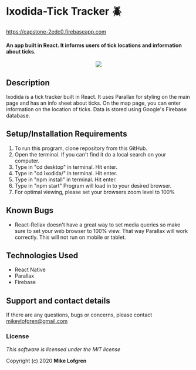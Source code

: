 # Ixodida-Tick Tracker :beetle:

https://capstone-2edc0.firebaseapp.com

#### An app built in React. It informs users of tick locations and information about ticks.

<p align="center">
  <img src="animated.gif">
</p>

## Description

Ixodida is a tick tracker built in React. It uses Parallax for styling on the main page and has an info sheet about ticks. On the map page, you can enter information on the location of ticks. Data is stored using Google's Firebase database.

## Setup/Installation Requirements

1. To run this program, clone repository from this GitHub.
2. Open the terminal. If you can't find it do a local search on your computer.
3. Type in "cd desktop" in terminal. Hit enter.
4. Type in "cd Ixodida/" in terminal. Hit enter.
5. Type in "npm install" in terminal. Hit enter.
6. Type in "npm start" Program will load in to your desired browser.
7. For optimal viewing, please set your browsers zoom level to 100%

## Known Bugs

- React-Rellax doesn't have a great way to set media queries so make sure to set your web browser to 100% view. That way Parallax will work correctly.
  This will not run on mobile or tablet.

## Technologies Used

- React Native
- Parallax
- Firebase

## Support and contact details

If there are any questions, bugs or concerns, please contact mikeylofgren@gmail.com

### License

_This software is licensed under the MIT license_

Copyright (c) 2020 **Mike Lofgren**
